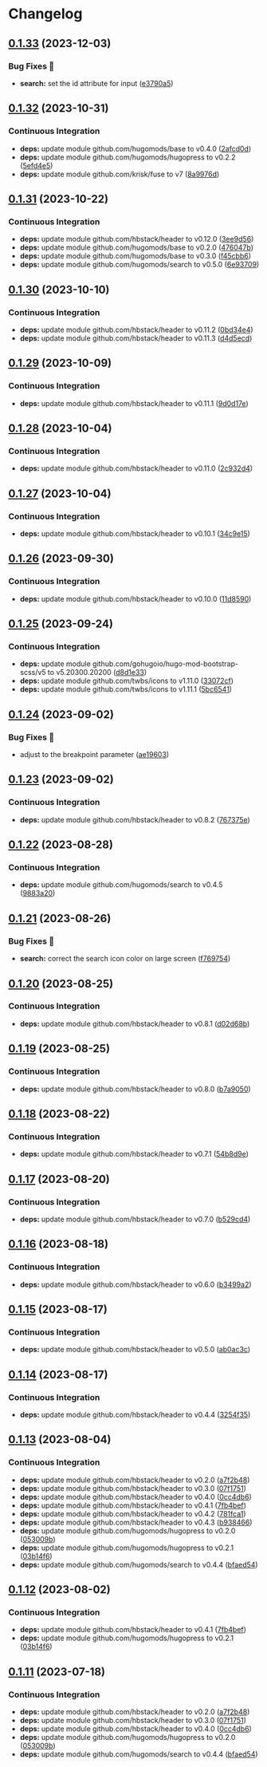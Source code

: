 # Changelog

## [0.1.33](https://github.com/hbstack/header/compare/modules/search/v0.1.32...modules/search/v0.1.33) (2023-12-03)


### Bug Fixes 🐞

* **search:** set the id attribute for input ([e3790a5](https://github.com/hbstack/header/commit/e3790a55312fa4bcabe35a1293a43ed2d9d28bb6))

## [0.1.32](https://github.com/hbstack/header/compare/modules/search/v0.1.31...modules/search/v0.1.32) (2023-10-31)


### Continuous Integration

* **deps:** update module github.com/hugomods/base to v0.4.0 ([2afcd0d](https://github.com/hbstack/header/commit/2afcd0d54eb6e5c4aedc8538820c79e86122fd93))
* **deps:** update module github.com/hugomods/hugopress to v0.2.2 ([5efd4e5](https://github.com/hbstack/header/commit/5efd4e52836924d3a84f68edc2d77505b62372ca))
* **deps:** update module github.com/krisk/fuse to v7 ([8a9976d](https://github.com/hbstack/header/commit/8a9976ddf26656614edfc234570af86e048427d5))

## [0.1.31](https://github.com/hbstack/header/compare/modules/search/v0.1.30...modules/search/v0.1.31) (2023-10-22)


### Continuous Integration

* **deps:** update module github.com/hbstack/header to v0.12.0 ([3ee9d56](https://github.com/hbstack/header/commit/3ee9d5600653a6ef7e53da24726964273638eb0e))
* **deps:** update module github.com/hugomods/base to v0.2.0 ([476047b](https://github.com/hbstack/header/commit/476047b1e7605d85e680d08ce3f981517b056477))
* **deps:** update module github.com/hugomods/base to v0.3.0 ([f45cbb6](https://github.com/hbstack/header/commit/f45cbb6337fff1572a2924c9166b96218d56cd64))
* **deps:** update module github.com/hugomods/search to v0.5.0 ([6e93709](https://github.com/hbstack/header/commit/6e937099ce00a87afb55ca96542f7ffb55ef2dcb))

## [0.1.30](https://github.com/hbstack/header/compare/modules/search/v0.1.29...modules/search/v0.1.30) (2023-10-10)


### Continuous Integration

* **deps:** update module github.com/hbstack/header to v0.11.2 ([0bd34e4](https://github.com/hbstack/header/commit/0bd34e4a12f853cf7b465b8fe41c819b6c082a5a))
* **deps:** update module github.com/hbstack/header to v0.11.3 ([d4d5ecd](https://github.com/hbstack/header/commit/d4d5ecd69847c82fd86bb46e5a1d87176c7fcf38))

## [0.1.29](https://github.com/hbstack/header/compare/modules/search/v0.1.28...modules/search/v0.1.29) (2023-10-09)


### Continuous Integration

* **deps:** update module github.com/hbstack/header to v0.11.1 ([9d0d17e](https://github.com/hbstack/header/commit/9d0d17e0a4e503b02f572b094a5c4c60023dd1cb))

## [0.1.28](https://github.com/hbstack/header/compare/modules/search/v0.1.27...modules/search/v0.1.28) (2023-10-04)


### Continuous Integration

* **deps:** update module github.com/hbstack/header to v0.11.0 ([2c932d4](https://github.com/hbstack/header/commit/2c932d4000fa9c690aa223a0ee595083c608f9bf))

## [0.1.27](https://github.com/hbstack/header/compare/modules/search/v0.1.26...modules/search/v0.1.27) (2023-10-04)


### Continuous Integration

* **deps:** update module github.com/hbstack/header to v0.10.1 ([34c9e15](https://github.com/hbstack/header/commit/34c9e151de2b8637149f116fc38f3181051006bb))

## [0.1.26](https://github.com/hbstack/header/compare/modules/search/v0.1.25...modules/search/v0.1.26) (2023-09-30)


### Continuous Integration

* **deps:** update module github.com/hbstack/header to v0.10.0 ([11d8590](https://github.com/hbstack/header/commit/11d859036926a0b5b95edca01580a9f1dea0ad5b))

## [0.1.25](https://github.com/hbstack/header/compare/modules/search/v0.1.24...modules/search/v0.1.25) (2023-09-24)


### Continuous Integration

* **deps:** update module github.com/gohugoio/hugo-mod-bootstrap-scss/v5 to v5.20300.20200 ([d8d1e33](https://github.com/hbstack/header/commit/d8d1e3398c9832a47e9bcbb44c8737f0e1eb9295))
* **deps:** update module github.com/twbs/icons to v1.11.0 ([33072cf](https://github.com/hbstack/header/commit/33072cf245580d826587ba19898bbbad66a14784))
* **deps:** update module github.com/twbs/icons to v1.11.1 ([5bc6541](https://github.com/hbstack/header/commit/5bc65412346965369643bee7ca787129c0023515))

## [0.1.24](https://github.com/hbstack/header/compare/modules/search/v0.1.23...modules/search/v0.1.24) (2023-09-02)


### Bug Fixes 🐞

* adjust to the breakpoint parameter ([ae19603](https://github.com/hbstack/header/commit/ae19603f2906fcd775781b99e2c675fe2b2b8eec))

## [0.1.23](https://github.com/hbstack/header/compare/modules/search/v0.1.22...modules/search/v0.1.23) (2023-09-02)


### Continuous Integration

* **deps:** update module github.com/hbstack/header to v0.8.2 ([767375e](https://github.com/hbstack/header/commit/767375ee345119df904c7016be5bc8280b647fcd))

## [0.1.22](https://github.com/hbstack/header/compare/modules/search/v0.1.21...modules/search/v0.1.22) (2023-08-28)


### Continuous Integration

* **deps:** update module github.com/hugomods/search to v0.4.5 ([9883a20](https://github.com/hbstack/header/commit/9883a20fbb6b841c3a330a0e8e6964dcb1a218ef))

## [0.1.21](https://github.com/hbstack/header/compare/modules/search/v0.1.20...modules/search/v0.1.21) (2023-08-26)


### Bug Fixes 🐞

* **search:** correct the search icon color on large screen ([f769754](https://github.com/hbstack/header/commit/f76975459377e29134d6da1b0247b25ef7d65a60))

## [0.1.20](https://github.com/hbstack/header/compare/modules/search/v0.1.19...modules/search/v0.1.20) (2023-08-25)


### Continuous Integration

* **deps:** update module github.com/hbstack/header to v0.8.1 ([d02d68b](https://github.com/hbstack/header/commit/d02d68b3f80f75586b0f7293b65f2d93c2a20c59))

## [0.1.19](https://github.com/hbstack/header/compare/modules/search/v0.1.18...modules/search/v0.1.19) (2023-08-25)


### Continuous Integration

* **deps:** update module github.com/hbstack/header to v0.8.0 ([b7a9050](https://github.com/hbstack/header/commit/b7a9050e0117d3803d502c82ff1e7131e0b8a057))

## [0.1.18](https://github.com/hbstack/header/compare/modules/search/v0.1.17...modules/search/v0.1.18) (2023-08-22)


### Continuous Integration

* **deps:** update module github.com/hbstack/header to v0.7.1 ([54b8d9e](https://github.com/hbstack/header/commit/54b8d9e6a22edb28d814f93cc915d5de62f4be16))

## [0.1.17](https://github.com/hbstack/header/compare/modules/search/v0.1.16...modules/search/v0.1.17) (2023-08-20)


### Continuous Integration

* **deps:** update module github.com/hbstack/header to v0.7.0 ([b529cd4](https://github.com/hbstack/header/commit/b529cd426a434ec2ffea5ea167e475f96d650311))

## [0.1.16](https://github.com/hbstack/header/compare/modules/search/v0.1.15...modules/search/v0.1.16) (2023-08-18)


### Continuous Integration

* **deps:** update module github.com/hbstack/header to v0.6.0 ([b3499a2](https://github.com/hbstack/header/commit/b3499a25db2f9b4cd81251a18a23170d9bb7509f))

## [0.1.15](https://github.com/hbstack/header/compare/modules/search/v0.1.14...modules/search/v0.1.15) (2023-08-17)


### Continuous Integration

* **deps:** update module github.com/hbstack/header to v0.5.0 ([ab0ac3c](https://github.com/hbstack/header/commit/ab0ac3cbd7010f7b28fab34ab664827488df1b99))

## [0.1.14](https://github.com/hbstack/header/compare/modules/search/v0.1.13...modules/search/v0.1.14) (2023-08-17)


### Continuous Integration

* **deps:** update module github.com/hbstack/header to v0.4.4 ([3254f35](https://github.com/hbstack/header/commit/3254f3568b11bbc5ba4d6b6240ee5d79dbcce75d))

## [0.1.13](https://github.com/hbstack/header/compare/modules/search-v0.1.12...modules/search/v0.1.13) (2023-08-04)


### Continuous Integration

* **deps:** update module github.com/hbstack/header to v0.2.0 ([a7f2b48](https://github.com/hbstack/header/commit/a7f2b4848c1219e03b1978a432cf8b37a713ac51))
* **deps:** update module github.com/hbstack/header to v0.3.0 ([07f1751](https://github.com/hbstack/header/commit/07f17516816a7be390df93792d23e0ff6e033fff))
* **deps:** update module github.com/hbstack/header to v0.4.0 ([0cc4db6](https://github.com/hbstack/header/commit/0cc4db635992d28aa69c4f1b9a8d222b736ad4b7))
* **deps:** update module github.com/hbstack/header to v0.4.1 ([7fb4bef](https://github.com/hbstack/header/commit/7fb4befacd66e5a8ae4d2d8b96b2df17c510d30b))
* **deps:** update module github.com/hbstack/header to v0.4.2 ([781fca1](https://github.com/hbstack/header/commit/781fca12b6fe5bac5ed6324ee456d100304466b1))
* **deps:** update module github.com/hbstack/header to v0.4.3 ([b938466](https://github.com/hbstack/header/commit/b938466000c36e4523cee18b4359c6c709426a64))
* **deps:** update module github.com/hugomods/hugopress to v0.2.0 ([053009b](https://github.com/hbstack/header/commit/053009bd8381280b82b69f584e33f9cfc92b7848))
* **deps:** update module github.com/hugomods/hugopress to v0.2.1 ([03b14f6](https://github.com/hbstack/header/commit/03b14f692b394f1415e2a3ec140648a0e1457210))
* **deps:** update module github.com/hugomods/search to v0.4.4 ([bfaed54](https://github.com/hbstack/header/commit/bfaed54c6cfb8d43e05431206dd10db890952404))

## [0.1.12](https://github.com/hbstack/header/compare/modules/search/v0.1.11...modules/search/v0.1.12) (2023-08-02)


### Continuous Integration

* **deps:** update module github.com/hbstack/header to v0.4.1 ([7fb4bef](https://github.com/hbstack/header/commit/7fb4befacd66e5a8ae4d2d8b96b2df17c510d30b))
* **deps:** update module github.com/hugomods/hugopress to v0.2.1 ([03b14f6](https://github.com/hbstack/header/commit/03b14f692b394f1415e2a3ec140648a0e1457210))

## [0.1.11](https://github.com/hbstack/header/compare/modules/search/v0.1.10...modules/search/v0.1.11) (2023-07-18)


### Continuous Integration

* **deps:** update module github.com/hbstack/header to v0.2.0 ([a7f2b48](https://github.com/hbstack/header/commit/a7f2b4848c1219e03b1978a432cf8b37a713ac51))
* **deps:** update module github.com/hbstack/header to v0.3.0 ([07f1751](https://github.com/hbstack/header/commit/07f17516816a7be390df93792d23e0ff6e033fff))
* **deps:** update module github.com/hbstack/header to v0.4.0 ([0cc4db6](https://github.com/hbstack/header/commit/0cc4db635992d28aa69c4f1b9a8d222b736ad4b7))
* **deps:** update module github.com/hugomods/hugopress to v0.2.0 ([053009b](https://github.com/hbstack/header/commit/053009bd8381280b82b69f584e33f9cfc92b7848))
* **deps:** update module github.com/hugomods/search to v0.4.4 ([bfaed54](https://github.com/hbstack/header/commit/bfaed54c6cfb8d43e05431206dd10db890952404))
